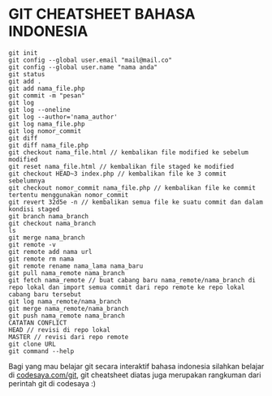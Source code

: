 # GIT CHEATSHEET BAHASA INDONESIA

```
git init
git config --global user.email "mail@mail.co" 
git config --global user.name "nama anda"
git status
git add .
git add nama_file.php
git commit -m "pesan"
git log
git log --oneline
git log --author='nama_author'
git log nama_file.php
git log nomor_commit
git diff
git diff nama_file.php
git checkout nama_file.html // kembalikan file modified ke sebelum modified
git reset nama_file.html // kembalikan file staged ke modified
git checkout HEAD~3 index.php // kembalikan file ke 3 commit sebelumnya 
git checkout nomor_commit nama_file.php // kembalikan file ke commit tertentu menggunakan nomor_commit
git revert 32d5e -n // kembalikan semua file ke suatu commit dan dalam kondisi staged
git branch nama_branch
git checkout nama_branch
ls
git merge nama_branch
git remote -v
git remote add nama url
git remote rm nama
git remote rename nama_lama nama_baru
git pull nama_remote nama_branch
git fetch nama_remote // buat cabang baru nama_remote/nama_branch di repo lokal dan import semua commit dari repo remote ke repo lokal cabang baru tersebut
git log nama_remote/nama_branch
git merge nama_remote/nama_branch
git push nama_remote nama_branch
CATATAN CONFLICT
HEAD // revisi di repo lokal 
MASTER // revisi dari repo remote
git clone URL
git command --help
```

Bagi yang mau belajar git secara interaktif bahasa indonesia silahkan belajar di [codesaya.com/git](https://codesaya.com/git), git cheatsheet diatas juga merupakan rangkuman dari perintah git di codesaya :)